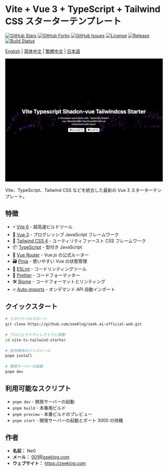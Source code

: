 # Vite + Vue 3 + TypeScript + Tailwind CSS スターターテンプレート

[![GitHub Stars](https://img.shields.io/github/stars/zeeklog/zeek.ai-official-web?style=social)](https://github.com/zeeklog/zeek.ai-official-web/stargazers)
[![GitHub Forks](https://img.shields.io/github/forks/zeeklog/zeek.ai-official-web?style=social)](https://github.com/zeeklog/zeek.ai-official-web/network)
[![GitHub Issues](https://img.shields.io/github/issues/zeeklog/zeek.ai-official-web)](https://github.com/zeeklog/zeek.ai-official-web/issues)
[![License](https://img.shields.io/github/license/zeeklog/zeek.ai-official-web)](https://github.com/zeeklog/zeek.ai-official-web/blob/main/LICENSE)
[![Release](https://img.shields.io/github/v/release/zeeklog/zeek.ai-official-web)](https://github.com/zeeklog/zeek.ai-official-web/releases)
[![Build Status](https://img.shields.io/github/actions/status/zeeklog/zeek.ai-official-web/build.yml)](https://github.com/zeeklog/zeek.ai-official-web/actions)

[English](README.md) | [简体中文](README.cn.md) | [繁體中文](README.hk.md) | [日本語](README.jp.md)

![examples.png](doc/examples.png)

Vite、TypeScript、Tailwind CSS などを統合した最新の Vue 3 スターターテンプレート。

## 特徴

- ⚡️ [Vite 6](https://vitejs.dev/) - 超高速ビルドツール
- 🖖 [Vue 3](https://vuejs.org/) - プログレッシブ JavaScript フレームワーク
- 🎨 [Tailwind CSS 4](https://tailwindcss.com/) - ユーティリティファースト CSS フレームワーク
- 📦 [TypeScript](https://www.typescriptlang.org/) - 型付き JavaScript
- 📱 [Vue Router](https://router.vuejs.org/) - Vue.js の公式ルーター
- 🗃️ [Pinia](https://pinia.vuejs.org/) - 使いやすい Vue の状態管理
- 🎯 [ESLint](https://eslint.org/) - コードリンティングツール
- 💖 [Prettier](https://prettier.io/) - コードフォーマッター
- 🛠️ [Biome](https://biomejs.dev/) - コードフォーマットとリンティング
- 🔥 [Auto-imports](https://github.com/antfu/unplugin-auto-import) - オンデマンド API 自動インポート

## クイックスタート

```bash
# リポジトリのクローン
git clone https://github.com/zeeklog/zeek.ai-official-web.git

# プロジェクトディレクトリに移動
cd vite-ts-tailwind-starter

# 依存関係のインストール
pnpm install

# 開発サーバーの起動
pnpm dev
```

## 利用可能なスクリプト

- `pnpm dev` - 開発サーバーの起動
- `pnpm build` - 本番用ビルド
- `pnpm preview` - 本番ビルドのプレビュー
- `pnpm start` - 開発サーバーの起動とポート 3000 の待機

## 作者

- **名前：** Ne0
- **メール：** 001@zeeklog.com
- **ウェブサイト：** https://zeeklog.com 
